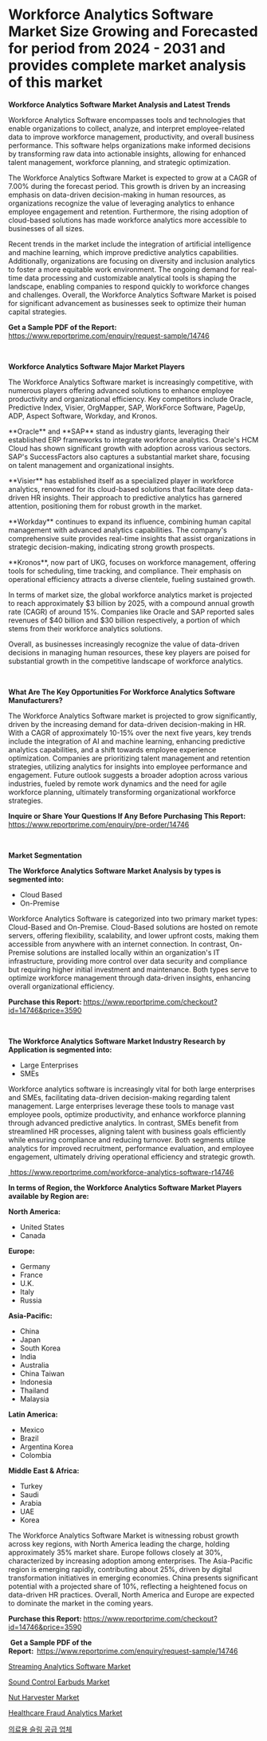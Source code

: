 <p><h1>Workforce Analytics Software Market Size Growing and Forecasted for period from 2024 - 2031 and provides complete market analysis of this market</h1></p><p><strong>Workforce Analytics Software Market Analysis and Latest Trends</strong></p>
<p><p>Workforce Analytics Software encompasses tools and technologies that enable organizations to collect, analyze, and interpret employee-related data to improve workforce management, productivity, and overall business performance. This software helps organizations make informed decisions by transforming raw data into actionable insights, allowing for enhanced talent management, workforce planning, and strategic optimization.</p><p>The Workforce Analytics Software Market is expected to grow at a CAGR of 7.00% during the forecast period. This growth is driven by an increasing emphasis on data-driven decision-making in human resources, as organizations recognize the value of leveraging analytics to enhance employee engagement and retention. Furthermore, the rising adoption of cloud-based solutions has made workforce analytics more accessible to businesses of all sizes.</p><p>Recent trends in the market include the integration of artificial intelligence and machine learning, which improve predictive analytics capabilities. Additionally, organizations are focusing on diversity and inclusion analytics to foster a more equitable work environment. The ongoing demand for real-time data processing and customizable analytical tools is shaping the landscape, enabling companies to respond quickly to workforce changes and challenges. Overall, the Workforce Analytics Software Market is poised for significant advancement as businesses seek to optimize their human capital strategies.</p></p>
<p><strong>Get a Sample PDF of the Report:&nbsp;</strong> <a href="https://www.reportprime.com/enquiry/request-sample/14746">https://www.reportprime.com/enquiry/request-sample/14746</a></p>
<p>&nbsp;</p>
<p><strong>Workforce Analytics Software Major Market Players</strong></p>
<p><p>The Workforce Analytics Software market is increasingly competitive, with numerous players offering advanced solutions to enhance employee productivity and organizational efficiency. Key competitors include Oracle, Predictive Index, Visier, OrgMapper, SAP, WorkForce Software, PageUp, ADP, Aspect Software, Workday, and Kronos.</p><p>**Oracle** and **SAP** stand as industry giants, leveraging their established ERP frameworks to integrate workforce analytics. Oracle's HCM Cloud has shown significant growth with adoption across various sectors. SAP's SuccessFactors also captures a substantial market share, focusing on talent management and organizational insights.</p><p>**Visier** has established itself as a specialized player in workforce analytics, renowned for its cloud-based solutions that facilitate deep data-driven HR insights. Their approach to predictive analytics has garnered attention, positioning them for robust growth in the market.</p><p>**Workday** continues to expand its influence, combining human capital management with advanced analytics capabilities. The company's comprehensive suite provides real-time insights that assist organizations in strategic decision-making, indicating strong growth prospects.</p><p>**Kronos**, now part of UKG, focuses on workforce management, offering tools for scheduling, time tracking, and compliance. Their emphasis on operational efficiency attracts a diverse clientele, fueling sustained growth.</p><p>In terms of market size, the global workforce analytics market is projected to reach approximately $3 billion by 2025, with a compound annual growth rate (CAGR) of around 15%. Companies like Oracle and SAP reported sales revenues of $40 billion and $30 billion respectively, a portion of which stems from their workforce analytics solutions.</p><p>Overall, as businesses increasingly recognize the value of data-driven decisions in managing human resources, these key players are poised for substantial growth in the competitive landscape of workforce analytics.</p></p>
<p>&nbsp;</p>
<p><strong>What Are The Key Opportunities For Workforce Analytics Software Manufacturers?</strong></p>
<p><p>The Workforce Analytics Software market is projected to grow significantly, driven by the increasing demand for data-driven decision-making in HR. With a CAGR of approximately 10-15% over the next five years, key trends include the integration of AI and machine learning, enhancing predictive analytics capabilities, and a shift towards employee experience optimization. Companies are prioritizing talent management and retention strategies, utilizing analytics for insights into employee performance and engagement. Future outlook suggests a broader adoption across various industries, fueled by remote work dynamics and the need for agile workforce planning, ultimately transforming organizational workforce strategies.</p></p>
<p><strong>Inquire or Share Your Questions If Any Before Purchasing This Report:</strong> <a href="https://www.reportprime.com/enquiry/pre-order/14746">https://www.reportprime.com/enquiry/pre-order/14746</a></p>
<p>&nbsp;</p>
<p><strong>Market Segmentation</strong></p>
<p><strong>The Workforce Analytics Software Market Analysis by types is segmented into:</strong></p>
<p><ul><li>Cloud Based</li><li>On-Premise</li></ul></p>
<p><p>Workforce Analytics Software is categorized into two primary market types: Cloud-Based and On-Premise. Cloud-Based solutions are hosted on remote servers, offering flexibility, scalability, and lower upfront costs, making them accessible from anywhere with an internet connection. In contrast, On-Premise solutions are installed locally within an organization's IT infrastructure, providing more control over data security and compliance but requiring higher initial investment and maintenance. Both types serve to optimize workforce management through data-driven insights, enhancing overall organizational efficiency.</p></p>
<p><strong>Purchase this Report:&nbsp;</strong><a href="https://www.reportprime.com/checkout?id=14746&price=3590">https://www.reportprime.com/checkout?id=14746&price=3590</a></p>
<p>&nbsp;</p>
<p><strong>The Workforce Analytics Software Market Industry Research by Application is segmented into:</strong></p>
<p><ul><li>Large Enterprises</li><li>SMEs</li></ul></p>
<p><p>Workforce analytics software is increasingly vital for both large enterprises and SMEs, facilitating data-driven decision-making regarding talent management. Large enterprises leverage these tools to manage vast employee pools, optimize productivity, and enhance workforce planning through advanced predictive analytics. In contrast, SMEs benefit from streamlined HR processes, aligning talent with business goals efficiently while ensuring compliance and reducing turnover. Both segments utilize analytics for improved recruitment, performance evaluation, and employee engagement, ultimately driving operational efficiency and strategic growth.</p></p>
<p><a href="https://www.reportprime.com/workforce-analytics-software-r14746">&nbsp;https://www.reportprime.com/workforce-analytics-software-r14746</a></p>
<p><strong>In terms of Region, the Workforce Analytics Software Market Players available by Region are:</strong></p>
<p>
    <p> <strong> North America: </strong>
        <ul>
            <li>United States</li>
            <li>Canada</li>
        </ul>
        </p> 
    <p> <strong> Europe: </strong>
        <ul>
            <li>Germany</li>
            <li>France</li>
            <li>U.K.</li>
            <li>Italy</li>
            <li>Russia</li>
        </ul>
        </p> 
    <p> <strong> Asia-Pacific: </strong>
        <ul>
            <li>China</li>
            <li>Japan</li>
            <li>South Korea</li>
            <li>India</li>
            <li>Australia</li>
            <li>China Taiwan</li>
            <li>Indonesia</li>
            <li>Thailand</li>
            <li>Malaysia</li>
        </ul>
        </p> 
    <p> <strong> Latin America: </strong>
        <ul>
            <li>Mexico</li>
            <li>Brazil</li>
            <li>Argentina Korea</li>
            <li>Colombia</li>
        </ul>
        </p> 
    <p> <strong> Middle East & Africa: </strong>
        <ul>
            <li>Turkey</li>
            <li>Saudi</li>
            <li>Arabia</li>
            <li>UAE</li>
            <li>Korea</li>
        </ul>
    </p>
    </p>
<p><p>The Workforce Analytics Software Market is witnessing robust growth across key regions, with North America leading the charge, holding approximately 35% market share. Europe follows closely at 30%, characterized by increasing adoption among enterprises. The Asia-Pacific region is emerging rapidly, contributing about 25%, driven by digital transformation initiatives in emerging economies. China presents significant potential with a projected share of 10%, reflecting a heightened focus on data-driven HR practices. Overall, North America and Europe are expected to dominate the market in the coming years.</p></p>
<p><strong>Purchase this Report: </strong><a href="https://www.reportprime.com/checkout?id=14746&price=3590">https://www.reportprime.com/checkout?id=14746&price=3590</a></p>
<p>&nbsp;<strong>Get a Sample PDF of the Report:&nbsp;&nbsp;</strong><a href="https://www.reportprime.com/enquiry/request-sample/14746">https://www.reportprime.com/enquiry/request-sample/14746</a></p>
<p><strong></strong></p>
<p><p><a href="https://github.com/yoshih12/Market-Research-Report-List-4/blob/main/streaming-analytics-software-market.md">Streaming Analytics Software Market</a></p><p><a href="https://medium.com/@ikeschumm30/the-sound-control-earbuds-market-has-experienced-impressive-growth-in-recent-years-expanding-its-6e4ec4071181">Sound Control Earbuds Market</a></p><p><a href="https://issuu.com/reportprime-2/docs/nut-harvester-market-size-2030.pptx_b8b8ab7a93e66c">Nut Harvester Market</a></p><p><a href="https://www.linkedin.com/pulse/healthcare-fraud-analytics-market-size-growth-trends-industry-uvccf?trackingId=yvkRdtyVR8GarAxt2zN5Ig%3D%3D">Healthcare Fraud Analytics Market</a></p><p><a href="https://medium.com/@joespinka88967/medical-slings-supplier-market-%EC%9D%98-%EA%B8%80%EB%A1%9C%EB%B2%8C-%EC%8B%9C%EC%9E%A5-%EA%B0%9C%EC%9A%94%EB%8A%94-%EC%A0%84-%EC%84%B8%EA%B3%84-%EB%B0%8F-%EC%A3%BC%EC%9A%94-%EC%8B%9C%EC%9E%A5%EC%9D%98-%EC%82%B0%EC%97%85%EC%97%90-%EC%98%81%ED%96%A5%EC%9D%84-%EB%AF%B8%EC%B9%98%EB%8A%94-%EC%A3%BC%EC%9A%94-%ED%8A%B8%EB%A0%8C%EB%93%9C%EC%97%90-%EB%8C%80%ED%95%9C-%EB%8F%85%ED%8A%B9%ED%95%9C-%EA%B4%80%EC%A0%90%EC%9D%84-%EC%A0%9C%EA%B3%B5%ED%95%A9%EB%8B%88%EB%8B%A4-a27a703f37ae">의료용 슬링 공급 업체</a></p></p>